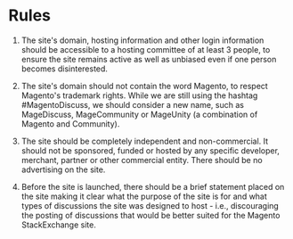 Rules
=====

1. The site's domain, hosting information and other login information should be accessible to a hosting committee of at least 3 people, to ensure the site remains active as well as unbiased even if one person becomes disinterested. 

2. The site's domain should not contain the word Magento, to respect Magento's trademark rights. While we are still using the hashtag #MagentoDiscuss, we should consider a new name, such as MageDiscuss, MageCommunity or MageUnity (a combination of Magento and Community). 

3. The site should be completely independent and non-commercial.  It should not be sponsored, funded or hosted by any specific developer, merchant, partner or other commercial entity. There should be no advertising on the site. 

4.  Before the site is launched, there should be a brief statement placed on the site making it clear what the purpose of the site is for and what types of discussions the site was designed to host - i.e., discouraging the posting of discussions that would be better suited for the Magento StackExchange site. 